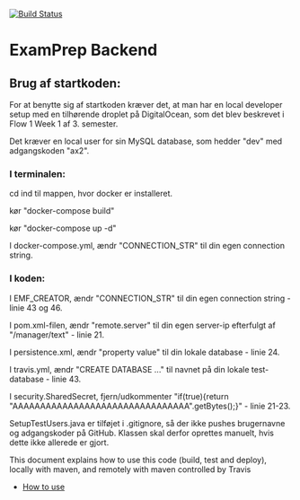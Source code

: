 [![Build Status](https://travis-ci.com/ha-170/ExamPrepBackend.svg?branch=master)](https://travis-ci.com/ha-170/ExamPrepBackend)

# ExamPrep Backend 

## Brug af startkoden:

For at benytte sig af startkoden kræver det, at man har en local developer setup med en tilhørende droplet på DigitalOcean, som det blev beskrevet i Flow 1 Week 1 af 3. semester.

Det kræver en local user for sin MySQL database, som hedder "dev" med adgangskoden "ax2".

### I terminalen:
cd ind til mappen, hvor docker er installeret. 

kør "docker-compose build"

kør "docker-compose up -d"

I docker-compose.yml, ændr "CONNECTION_STR" til din egen connection string.

### I koden:

I EMF_CREATOR, ændr "CONNECTION_STR" til din egen connection string - linie 43 og 46.

I pom.xml-filen, ændr "remote.server" til din egen server-ip efterfulgt af "/manager/text" - linie 21.

I persistence.xml, ændr "property value" til din lokale database - linie 24.

I travis.yml, ændr "CREATE DATABASE ..." til navnet på din lokale test-database - linie 43. 

I security.SharedSecret, fjern/udkommenter "if(true){return "AAAAAAAAAAAAAAAAAAAAAAAAAAAAAAAA".getBytes();}" - linie 21-23.

SetupTestUsers.java er tilføjet i .gitignore, så der ikke pushes brugernavne og adgangskoder på GitHub. 
Klassen skal derfor oprettes manuelt, hvis dette ikke allerede er gjort. 

This document explains how to use this code (build, test and deploy), locally with maven, and remotely with maven controlled by Travis
 - [How to use](https://docs.google.com/document/d/1K6s6Tt65bzB8bCSE_NUE8alJrLRNTKCwax3GEm4OjOE/edit?usp=sharing)

